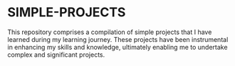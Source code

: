 # SIMPLE-PROJECTS
This repository comprises a compilation of simple projects that I have learned during my learning journey. These projects have been instrumental in enhancing my skills and knowledge, ultimately enabling me to undertake complex and significant projects.
